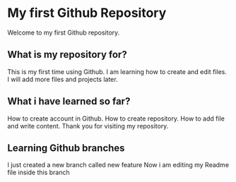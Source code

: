 # My first Github Repository
Welcome to my first Github repository.
## What is my repository for?
This is my first time using Github.
I am learning how to create and edit files.
I will add more files and projects later.
## What i have learned so far?
How to create account in Github.
How to create repository.
How to add file and write content.
Thank you for visiting my repository.
## Learning Github branches
I just created a new branch called new feature
Now i am editing my Readme file inside this branch
